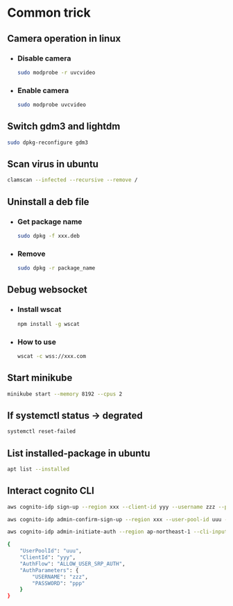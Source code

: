 # Common trick

## Camera operation in linux
- ### Disable camera
  ```bash
  sudo modprobe -r uvcvideo
  ```
- ### Enable camera
  ```bash
  sudo modprobe uvcvideo
  ```
  
## Switch gdm3 and lightdm
```bash
sudo dpkg-reconfigure gdm3
```
 
## Scan virus in ubuntu
```bash
clamscan --infected --recursive --remove /
```

## Uninstall a deb file
- ### Get package name
  ```bash
  sudo dpkg -f xxx.deb
  ```
- ### Remove
  ```bash
  sudo dpkg -r package_name
  ```
  
## Debug websocket
- ### Install wscat
  ```bash
  npm install -g wscat
  ```
- ### How to use
  ```bash
  wscat -c wss://xxx.com
  ```
## Start minikube
```bash
minikube start --memory 8192 --cpus 2
```

## If systemctl status -> degrated
```bash
systemctl reset-failed
```

## List installed-package in ubuntu
```bash
apt list --installed
```

## Interact cognito CLI
```bash
aws cognito-idp sign-up --region xxx --client-id yyy --username zzz --password ppp

aws cognito-idp admin-confirm-sign-up --region xxx --user-pool-id uuu --username zzz

aws cognito-idp admin-initiate-auth --region ap-northeast-1 --cli-input-json file://auth.json

{
    "UserPoolId": "uuu",
    "ClientId": "yyy",
    "AuthFlow": "ALLOW_USER_SRP_AUTH",
    "AuthParameters": {
        "USERNAME": "zzz",
        "PASSWORD": "ppp"
    }
}
```
